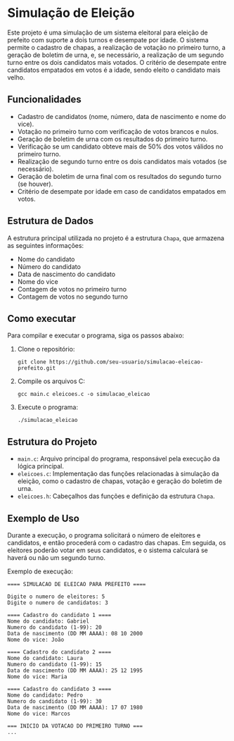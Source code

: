 
# Simulação de Eleição 

Este projeto é uma simulação de um sistema eleitoral para eleição de prefeito com suporte a dois turnos e desempate por idade. O sistema permite o cadastro de chapas, a realização de votação no primeiro turno, a geração de boletim de urna, e, se necessário, a realização de um segundo turno entre os dois candidatos mais votados. O critério de desempate entre candidatos empatados em votos é a idade, sendo eleito o candidato mais velho.

## Funcionalidades

- Cadastro de candidatos (nome, número, data de nascimento e nome do vice).
- Votação no primeiro turno com verificação de votos brancos e nulos.
- Geração de boletim de urna com os resultados do primeiro turno.
- Verificação se um candidato obteve mais de 50% dos votos válidos no primeiro turno.
- Realização de segundo turno entre os dois candidatos mais votados (se necessário).
- Geração de boletim de urna final com os resultados do segundo turno (se houver).
- Critério de desempate por idade em caso de candidatos empatados em votos.

## Estrutura de Dados

A estrutura principal utilizada no projeto é a estrutura `Chapa`, que armazena as seguintes informações:
- Nome do candidato
- Número do candidato
- Data de nascimento do candidato
- Nome do vice
- Contagem de votos no primeiro turno
- Contagem de votos no segundo turno

## Como executar

Para compilar e executar o programa, siga os passos abaixo:

1. Clone o repositório:
   ```
   git clone https://github.com/seu-usuario/simulacao-eleicao-prefeito.git
   ```
   
2. Compile os arquivos C:
   ```
   gcc main.c eleicoes.c -o simulacao_eleicao
   ```
   
3. Execute o programa:
   ```
   ./simulacao_eleicao
   ```

## Estrutura do Projeto

- `main.c`: Arquivo principal do programa, responsável pela execução da lógica principal.
- `eleicoes.c`: Implementação das funções relacionadas à simulação da eleição, como o cadastro de chapas, votação e geração do boletim de urna.
- `eleicoes.h`: Cabeçalhos das funções e definição da estrutura `Chapa`.

## Exemplo de Uso

Durante a execução, o programa solicitará o número de eleitores e candidatos, e então procederá com o cadastro das chapas. Em seguida, os eleitores poderão votar em seus candidatos, e o sistema calculará se haverá ou não um segundo turno.

Exemplo de execução:

```
==== SIMULACAO DE ELEICAO PARA PREFEITO ====

Digite o numero de eleitores: 5
Digite o numero de candidatos: 3

==== Cadastro do candidato 1 ====
Nome do candidato: Gabriel
Numero do candidato (1-99): 20
Data de nascimento (DD MM AAAA): 08 10 2000
Nome do vice: João

==== Cadastro do candidato 2 ====
Nome do candidato: Laura
Numero do candidato (1-99): 15
Data de nascimento (DD MM AAAA): 25 12 1995
Nome do vice: Maria

==== Cadastro do candidato 3 ====
Nome do candidato: Pedro
Numero do candidato (1-99): 30
Data de nascimento (DD MM AAAA): 17 07 1980
Nome do vice: Marcos

=== INICIO DA VOTACAO DO PRIMEIRO TURNO ===
...
```


